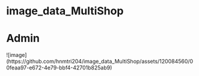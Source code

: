 # image_data_MultiShop
<h1>Admin</h1>
![image](https://github.com/hnmtri204/image_data_MultiShop/assets/120084560/00feaa97-e672-4e79-bbf4-42701b825ab9)
